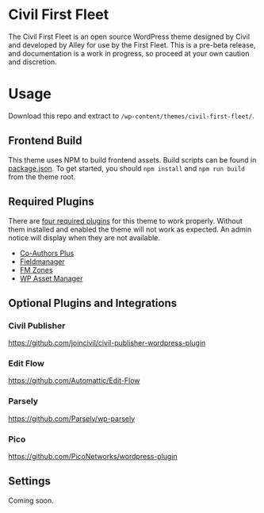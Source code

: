# Civil First Fleet
The Civil First Fleet is an open source WordPress theme designed by Civil and developed by Alley for use by the First Fleet. This is a pre-beta release, and documentation is a work in progress, so proceed at your own caution and discretion.

# Usage
Download this repo and extract to `/wp-content/themes/civil-first-fleet/`.

## Frontend Build
This theme uses NPM to build frontend assets. Build scripts can be found in [package.json](https://github.com/alleyinteractive/civil-first-fleet/blob/master/package.json#L6-L14). To get started, you should `npm install` and `npm run build` from the theme root.

## Required Plugins
There are [four required plugins](https://github.com/alleyinteractive/civil-first-fleet/blob/master/inc/plugins.php#L36-L41) for this theme to work properly. Without them installed and enabled the theme will not work as expected. An admin notice will display when they are not available.

* [Co-Authors Plus](https://github.com/Automattic/Co-Authors-Plus)
* [Fieldmanager](https://github.com/alleyinteractive/wordpress-fieldmanager)
* [FM Zones](https://github.com/alleyinteractive/fm-zones)
* [WP Asset Manager](https://github.com/alleyinteractive/wp-asset-manager)

## Optional Plugins and Integrations

### Civil Publisher
https://github.com/joincivil/civil-publisher-wordpress-plugin

### Edit Flow
https://github.com/Automattic/Edit-Flow

### Parsely
https://github.com/Parsely/wp-parsely

### Pico
https://github.com/PicoNetworks/wordpress-plugin

## Settings
Coming soon.